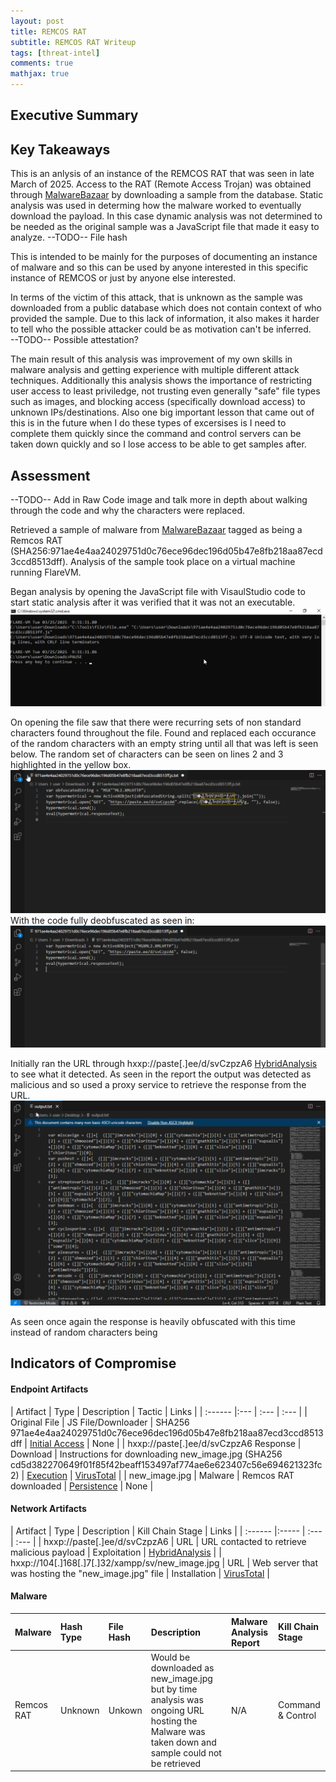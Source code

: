 ```yaml
---
layout: post
title: REMCOS RAT
subtitle: REMCOS RAT Writeup
tags: [threat-intel]
comments: true
mathjax: true
---
```


## Executive Summary
 

## Key Takeaways  
This is an anlysis of an instance of the REMCOS RAT that was seen in late March of 2025. Access to the RAT (Remote Access Trojan) was obtained through [MalwareBazaar](https://bazaar.abuse.ch/) by downloading a sample from the database. Static analysis was used in determing how the malware worked to eventually download the payload. In this case dynamic analysis was not determined to be needed as the original sample was a JavaScript file that made it easy to analyze. 
  --TODO-- File hash

This is intended to be mainly for the purposes of documenting an instance of malware and so this can be used by anyone interested in this specific instance of REMCOS or just by anyone else interested. 
  
In terms of the victim of this attack, that is unknown as the sample was downloaded from a public database which does not contain context of who provided the sample. Due to this lack of information, it also makes it harder to tell who the possible attacker could be as motivation can't be inferred.  
--TODO-- Possible attestation?  
  
The main result of this analysis was improvement of my own skills in malware analysis and getting experience with multiple different attack techniques. Additionally this analysis shows the importance of restricting user access to least priviledge, not trusting even generally "safe" file types such as images, and blocking access (specifically download access) to unknown IPs/destinations. Also one big important lesson that came out of this is in the future when I do these types of excersises is I need to complete them quickly since the command and control servers can be taken down quickly and so I lose access to be able to get samples after.
## Assessment
--TODO-- Add in Raw Code image and talk more in depth about walking through the code and why the characters were replaced.  


Retrieved a sample of malware from [MalwareBazaar](https://bazaar.abuse.ch/) tagged as being a Remcos RAT (SHA256:971ae4e4aa24029751d0c76ece96dec196d05b47e8fb218aa87ecd3ccd8513dff). Analysis of the sample took place on a virtual machine running FlareVM.  
  
Began analysis by opening the JavaScript file with VisaulStudio code to start static analysis after it was verified that it was not an executable.  
![](/assets/img/file_type.png)  

On opening the file saw that there were recurring sets of non standard characters found throughout the file. Found and replaced each occurance of the random characters with an empty string until all that was left is seen below. The random set of characters can be seen on lines 2 and 3 highlighted in the yellow box.   
![](/assets/img/code_deobfuscated.png)  
With the code fully deobfuscated as seen in:  
![](/assets/img/true_code.png)  

Initially ran the URL through hxxp://paste[.]ee/d/svCzpzA6 [HybridAnalysis](https://hybrid-analysis.com/sample/0be185a53ab1c55478115df977406722afb37fa6e81dfbf81610d9acd32ce1f8) to see what it detected. As seen in the report the output was detected as malicious and so used a proxy service to retrieve the response from the URL. 
![](/assets/img/url_output.png)  

As seen once again the response is heavily obfuscated with this time instead of random characters being

## Indicators of Compromise

#### Endpoint Artifacts 

| Artifact | Type | Description | Tactic | Links |
| :------ |:--- | :--- | :--- |
| Original File | JS File/Downloader | SHA256 971ae4e4aa24029751d0c76ece96dec196d05b47e8fb218aa87ecd3ccd8513dff | [Initial Access](https://attack.mitre.org/tactics/TA0001/) | None |
| hxxp://paste[.]ee/d/svCzpzA6 Response | Download | Instructions for downloading new_image.jpg (SHA256 cd5d382270649f01f85f42beaff153497af774ae6e623407c56e694621323fc2) | [Execution](https://attack.mitre.org/tactics/TA0002/) | [VirusTotal](https://www.virustotal.com/gui/file/cd5d382270649f01f85f42beaff153497af774ae6e623407c56e694621323fc2/detection) |
| new_image.jpg | Malware | Remcos RAT downloaded | [Persistence](https://attack.mitre.org/tactics/TA0003/) | None |

#### Network Artifacts

| Artifact | Type | Description | Kill Chain Stage | Links |
| :------ |:----- | :--- | :--- |
| hxxp://paste[.]ee/d/svCzpzA6 | URL | URL contacted to retrieve malicious payload | Exploitation | [HybridAnalysis](https://hybrid-analysis.com/sample/0be185a53ab1c55478115df977406722afb37fa6e81dfbf81610d9acd32ce1f8) | 
| hxxp://104[.]168[.]7[.]32/xampp/sv/new_image.jpg | URL | Web server that was hosting the "new_image.jpg" file | Installation | [VirusTotal](https://www.virustotal.com/gui/url/faa25f04976015b3e97766ceedc652c2a89584c90aafc869f9d4ee923c280a88) |

#### Malware

| Malware | Hash Type | File Hash | Description | Malware Analysis Report | Kill Chain Stage |
| :------ |:----- | :--- | :--- | :--- | :----- |
|Remcos RAT | Unknown | Unkown | Would be downloaded as new_image.jpg but by time analysis was ongoing URL hosting the Malware was taken down and sample could not be retrieved | N/A | Command & Control |